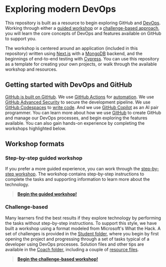 # Exploring modern DevOps

This repository is built as a resource to begin exploring GitHub and [DevOps](https://en.wikipedia.org/wiki/DevOps). Working through either a [guided workshop](./guided-workshop/) or a [challenge-based approach](./what-the-hack/Student/), you will learn the core concepts of DevOps and features available on GitHub to support you.

The workshop is centered around an application (included in this repository) written using [Next.js](https://nextjs.org/) with a [MongoDB](https://www.mongodb.com/) backend, and the beginnings of end-to-end testing with [Cypress](https://www.cypress.io/). You can use this repository as a template for creating your own projects, or walk through the available workshop and resources.

## Getting started with DevOps and GitHub

[GitHub is built on GitHub](./how-github-uses-github.md). We use [GitHub Actions](./automation.md) for [automation](./guided-workshop/resources/automation.md). We use [GitHub Advanced Security](https://github.com/features/security) to secure the development pipeline. We use [GitHub Codespaces](https://github.com/features/codespaces) to [write code](./guided-workshop/exercises/3-codespaces.md). And we use [GitHub Copilot](https://github.com/features/copilot) as an AI pair programmer. You can learn more about how we use [GitHub](./guided-workshop/resources/how-github-uses-github.md) to create GitHub and manage our DevOps processes, and begin exploring the features available. You can also gain hands-on experience by completing the workshops highlighted below.

## Workshop formats

### Step-by-step guided workshop

If you prefer a more guided experience, you can work through the [step-by-step workshop](./guided-workshop/). The workshop contains step-by-step instructions to complete the tasks and supporting information to learn more about the technology.

> **[Begin the guided workshop!](./guided-workshop/README.md)**

### Challenge-based

Many learners find the best results if they explore technology by performing the tasks without step-by-step instructions. To support this style, we have built a workshop using a format modeled from Microsoft's What the Hack. A set of challenges is provided in the [Student folder](./what-the-hack/Student/), where you begin by first opening the project and progressing through a set of tasks typical of a developer using DevOps processes. Solution files and other tips are available in the [Coach folder](./what-the-hack/Coach/), including a couple of [resource files](./what-the-hack/Coach/resources).

> **[Begin the challenge-based workshop!](./what-the-hack/README.md)**
